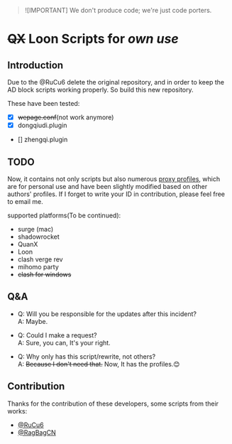 > ![IMPORTANT]
> We don't produce code; we're just code porters.

# ~~QX~~ Loon Scripts for ***own use***  

## Introduction
Due to the @RuCu6 delete the original repository, and in order to keep the AD block scripts working properly. So build this new repository.

These have been tested:
- [x] ~~wepage.conf~~(not work anymore)
- [x] dongqiudi.plugin
- [] zhengqi.plugin

## TODO

Now, it contains not only scripts but also numerous [proxy profiles](./Profile/), which are for personal use and have been slightly modified based on other authors' profiles. If I forget to write your ID in contribution, please feel free to email me.

supported platforms(To be continued):

- surge (mac)
- shadowrocket
- QuanX
- Loon
- clash verge rev
- mihomo party
- ~~clash for windows~~

## Q&A
- Q: Will you be responsible for the updates after this incident?  
  A: Maybe.

- Q: Could I make a request?  
  A: Sure, you can, It's your right.

- Q: Why only has this script/rewrite, not others?  
  A: ~~Because I don't need that.~~ Now, It has the profiles.😊

## Contribution
Thanks for the contribution of these developers, some scripts from their works:  
- [@RuCu6](https://github.com/RuCu6)
- [@RagBagCN](https://github.com/RagBagCN)